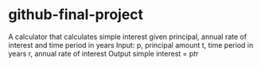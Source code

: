 # github-final-project
A calculator that calculates simple interest given principal, annual rate of interest and time period in years
Input:
   p, principal amount
   t, time period in years
   r, annual rate of interest
Output
   simple interest = p*t*r
